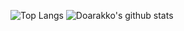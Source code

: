 ![Top Langs](https://github-readme-stats.vercel.app/api/top-langs/?username=Doarakko&hide=html)
![Doarakko's github stats](https://github-readme-stats.vercel.app/api?username=Doarakko&show_icons=true&count_private=true&line_height=40)
